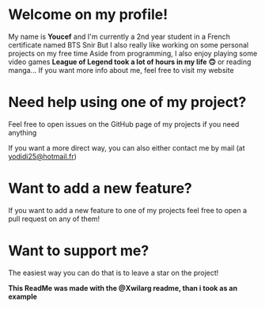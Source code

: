 # **Welcome on my profile!**

My name is **Youcef** and I'm currently a 2nd year student in a French certificate named BTS Snir
But I also really like working on some personal projects on my free time
Aside from programming, I also enjoy playing some video games **League of Legend took a lot of hours in my life :upside_down_face:** or reading manga...
If you want more info about me, feel free to visit my website

# **Need help using one of my project?**
Feel free to open issues on the GitHub page of my projects if you need anything

If you want a more direct way, you can also either contact me by mail (at yodidi25@hotmail.fr)

# **Want to add a new feature?**
If you want to add a new feature to one of my projects feel free to open a pull request on any of them!

# **Want to support me?**
The easiest way you can do that is to leave a star on the project!





**This ReadMe was made with the @Xwilarg readme, than i took as an example**
